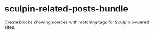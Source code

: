 sculpin-related-posts-bundle
============================

Create blocks showing sources with matching tags for Sculpin powered sites.
